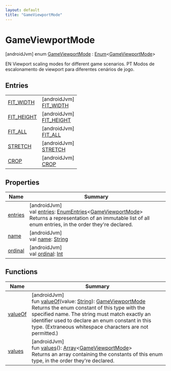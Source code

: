 ```yaml
---
layout: default
title: "GameViewportMode"
---
```


# GameViewportMode

[androidJvm]
enum [GameViewportMode](index.md) : [Enum](https://kotlinlang.org/api/core/kotlin-stdlib/kotlin/-enum/index.html)<[GameViewportMode](index.md)> 

EN Viewport scaling modes for different game scenarios. PT Modos de escalonamento de viewport para diferentes cenários de jogo.

## Entries

| | |
|---|---|
| [FIT_WIDTH](-f-i-t_-w-i-d-t-h/index.md) | [androidJvm]<br>[FIT_WIDTH](-f-i-t_-w-i-d-t-h/index.md) |
| [FIT_HEIGHT](-f-i-t_-h-e-i-g-h-t/index.md) | [androidJvm]<br>[FIT_HEIGHT](-f-i-t_-h-e-i-g-h-t/index.md) |
| [FIT_ALL](-f-i-t_-a-l-l/index.md) | [androidJvm]<br>[FIT_ALL](-f-i-t_-a-l-l/index.md) |
| [STRETCH](-s-t-r-e-t-c-h/index.md) | [androidJvm]<br>[STRETCH](-s-t-r-e-t-c-h/index.md) |
| [CROP](-c-r-o-p/index.md) | [androidJvm]<br>[CROP](-c-r-o-p/index.md) |

## Properties

| Name | Summary |
|---|---|
| [entries](entries.md) | [androidJvm]<br>val [entries](entries.md): [EnumEntries](https://kotlinlang.org/api/core/kotlin-stdlib/kotlin.enums/-enum-entries/index.html)<[GameViewportMode](index.md)><br>Returns a representation of an immutable list of all enum entries, in the order they're declared. |
| [name](-c-r-o-p/index.md#-372974862%2FProperties%2F-188932584) | [androidJvm]<br>val [name](-c-r-o-p/index.md#-372974862%2FProperties%2F-188932584): [String](https://kotlinlang.org/api/core/kotlin-stdlib/kotlin/-string/index.html) |
| [ordinal](-c-r-o-p/index.md#-739389684%2FProperties%2F-188932584) | [androidJvm]<br>val [ordinal](-c-r-o-p/index.md#-739389684%2FProperties%2F-188932584): [Int](https://kotlinlang.org/api/core/kotlin-stdlib/kotlin/-int/index.html) |

## Functions

| Name | Summary |
|---|---|
| [valueOf](value-of.md) | [androidJvm]<br>fun [valueOf](value-of.md)(value: [String](https://kotlinlang.org/api/core/kotlin-stdlib/kotlin/-string/index.html)): [GameViewportMode](index.md)<br>Returns the enum constant of this type with the specified name. The string must match exactly an identifier used to declare an enum constant in this type. (Extraneous whitespace characters are not permitted.) |
| [values](values.md) | [androidJvm]<br>fun [values](values.md)(): [Array](https://kotlinlang.org/api/core/kotlin-stdlib/kotlin/-array/index.html)<[GameViewportMode](index.md)><br>Returns an array containing the constants of this enum type, in the order they're declared. |
